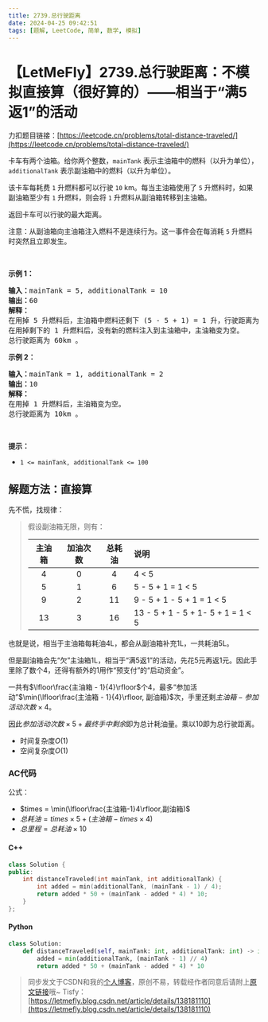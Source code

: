 ```yaml
---
title: 2739.总行驶距离
date: 2024-04-25 09:42:51
tags: [题解, LeetCode, 简单, 数学, 模拟]
---
```


# 【LetMeFly】2739.总行驶距离：不模拟直接算（很好算的）——相当于“满5返1”的活动

力扣题目链接：[https://leetcode.cn/problems/total-distance-traveled/](https://leetcode.cn/problems/total-distance-traveled/)

<p>卡车有两个油箱。给你两个整数，<code>mainTank</code> 表示主油箱中的燃料（以升为单位），<code>additionalTank</code> 表示副油箱中的燃料（以升为单位）。</p>

<p>该卡车每耗费 <code>1</code> 升燃料都可以行驶 <code>10</code> km。每当主油箱使用了 <code>5</code> 升燃料时，如果副油箱至少有 <code>1</code> 升燃料，则会将 <code>1</code> 升燃料从副油箱转移到主油箱。</p>

<p>返回卡车可以行驶的最大距离。</p>

<p>注意：从副油箱向主油箱注入燃料不是连续行为。这一事件会在每消耗 <code>5</code> 升燃料时突然且立即发生。</p>

<p>&nbsp;</p>

<p><strong>示例 1：</strong></p>

<pre><strong>输入：</strong>mainTank = 5, additionalTank = 10
<strong>输出：</strong>60
<strong>解释：</strong>
在用掉 5 升燃料后，主油箱中燃料还剩下 (5 - 5 + 1) = 1 升，行驶距离为 50km 。
在用掉剩下的 1 升燃料后，没有新的燃料注入到主油箱中，主油箱变为空。
总行驶距离为 60km 。
</pre>

<p><strong>示例 2：</strong></p>

<pre><strong>输入：</strong>mainTank = 1, additionalTank = 2
<strong>输出：</strong>10
<strong>解释：</strong>
在用掉 1 升燃料后，主油箱变为空。
总行驶距离为 10km 。
</pre>

<p>&nbsp;</p>

<p><strong>提示：</strong></p>

<ul>
	<li><code>1 &lt;= mainTank, additionalTank &lt;= 100</code></li>
</ul>



## 解题方法：直接算

先不慌，找规律：

> 假设副油箱无限，则有：
>
> | 主油箱 | 加油次数 | 总耗油 | 说明                            |
> | :----: | :------: | :----: | :---------------------------- |
> |   4    |    0     |   4    | 4 < 5                          |
> |   5    |    1     |   6    | 5 - 5 + 1 = 1 < 5               |
> |   9    |    2     |   11   | 9 - 5 + 1 - 5 + 1 = 1 < 5       |
> |   13   |    3     |   16   | 13 - 5 + 1 - 5 + 1- 5 + 1 = 1 < 5 |

也就是说，相当于主油箱每耗油4L，都会从副油箱补充1L，一共耗油5L。

但是副油箱会先“欠”主油箱1L，相当于“满5返1”的活动，先花5元再返1元。因此手里除了数个4，还得有额外的1用作“预支付”的“启动资金”。

一共有$\lfloor\frac{主油箱 - 1}{4}\rfloor$个4，最多“参加活动”$\min(\lfloor\frac{主油箱 - 1}{4}\rfloor, 副油箱)$次，手里还剩$主油箱-参加活动次数\times 4$。

因此$参加活动次数\times 5 + 最终手中剩余$即为总计耗油量。乘以10即为总行驶距离。

+ 时间复杂度$O(1)$
+ 空间复杂度$O(1)$

### AC代码

公式：

+ $times = \min(\lfloor\frac{主油箱-1}4\rfloor,副油箱)$
+ $总耗油 = times\times5+(主油箱-times\times4)$
+ $总里程 = 总耗油 \times 10$

#### C++

```cpp
class Solution {
public:
    int distanceTraveled(int mainTank, int additionalTank) {
        int added = min(additionalTank, (mainTank - 1) / 4);
        return added * 50 + (mainTank - added * 4) * 10;
    }
};
```

#### Python

```python
class Solution:
    def distanceTraveled(self, mainTank: int, additionalTank: int) -> int:
        added = min(additionalTank, (mainTank - 1) // 4)
        return added * 50 + (mainTank - added * 4) * 10
```

> 同步发文于CSDN和我的[个人博客](https://blog.letmefly.xyz/)，原创不易，转载经作者同意后请附上[原文链接](https://blog.letmefly.xyz/2024/04/25/LeetCode%202739.%E6%80%BB%E8%A1%8C%E9%A9%B6%E8%B7%9D%E7%A6%BB/)哦~
> Tisfy：[https://letmefly.blog.csdn.net/article/details/138181110](https://letmefly.blog.csdn.net/article/details/138181110)
